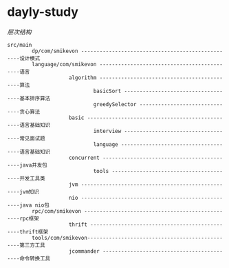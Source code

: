 dayly-study
===========

*层次结构*
    
    src/main
            dp/com/smikevon --------------------------------------------------设计模式
            language/com/smikevon --------------------------------------------语言 
                        algorithm --------------------------------------------算法
                                basicSort ------------------------------------基本排序算法
                                greedySelector -------------------------------贪心算法
                        basic ------------------------------------------------语言基础知识
                                interview ------------------------------------常见面试题
                                language -------------------------------------语言基础知识
                        concurrent -------------------------------------------java并发包
                                tools ----------------------------------------并发工具类
                        jvm --------------------------------------------------jvm知识
                        nio --------------------------------------------------java nio包
            rpc/com/smikevon -------------------------------------------------rpc框架
                        thrift -----------------------------------------------thrift框架
            tools/com/smikevon------------------------------------------------第三方工具
                        jcommander -------------------------------------------命令转换工具
        
